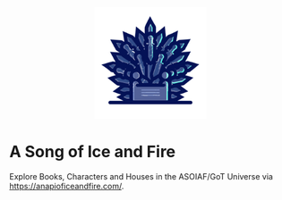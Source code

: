 <p align="center">
    <img src="./assets/the-iron-throne.png" width="200" height="200" />
</p>

# A Song of Ice and Fire

Explore Books, Characters and Houses in the ASOIAF/GoT Universe via https://anapioficeandfire.com/.